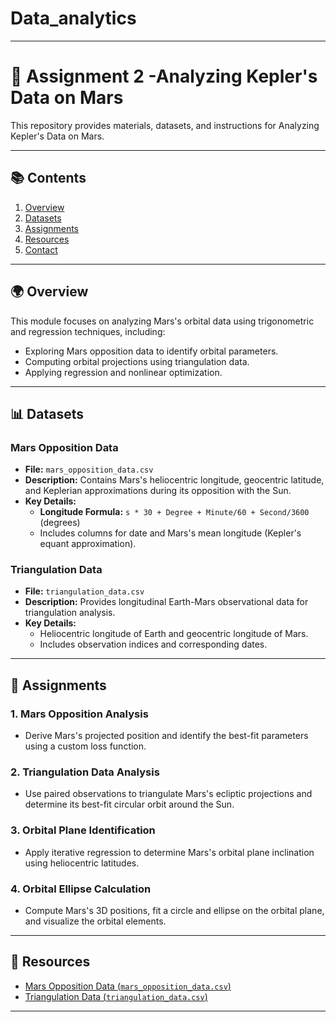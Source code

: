 # Data_analytics
---
# 🌌 **Assignment 2 -Analyzing Kepler's Data on Mars**  


This repository provides materials, datasets, and instructions for Analyzing Kepler's Data on Mars.  

---

## 📚 **Contents**
1. [Overview](#overview)
2. [Datasets](#datasets)
3. [Assignments](#assignments)
4. [Resources](#resources)
5. [Contact](#contact)  

---

## 🌍 **Overview**  
This module focuses on analyzing Mars's orbital data using trigonometric and regression techniques, including:  
- Exploring Mars opposition data to identify orbital parameters.  
- Computing orbital projections using triangulation data.  
- Applying regression and nonlinear optimization.  

---

## 📊 **Datasets**  

### **Mars Opposition Data**  
- **File:** `mars_opposition_data.csv`  
- **Description:** Contains Mars's heliocentric longitude, geocentric latitude, and Keplerian approximations during its opposition with the Sun.  
- **Key Details:**  
  - **Longitude Formula:** `s * 30 + Degree + Minute/60 + Second/3600` (degrees)  
  - Includes columns for date and Mars's mean longitude (Kepler's equant approximation).  

### **Triangulation Data**  
- **File:** `triangulation_data.csv`  
- **Description:** Provides longitudinal Earth-Mars observational data for triangulation analysis.  
- **Key Details:**  
  - Heliocentric longitude of Earth and geocentric longitude of Mars.  
  - Includes observation indices and corresponding dates.  

---

## 📝 **Assignments**  

### **1. Mars Opposition Analysis**  
- Derive Mars's projected position and identify the best-fit parameters using a custom loss function.  

### **2. Triangulation Data Analysis**  
- Use paired observations to triangulate Mars's ecliptic projections and determine its best-fit circular orbit around the Sun.  

### **3. Orbital Plane Identification**  
- Apply iterative regression to determine Mars's orbital plane inclination using heliocentric latitudes.  

### **4. Orbital Ellipse Calculation**  
- Compute Mars's 3D positions, fit a circle and ellipse on the orbital plane, and visualize the orbital elements.  

---

## 🔗 **Resources**  
- [Mars Opposition Data (`mars_opposition_data.csv`)](https://example.com/mars_opposition_data.csv)  
- [Triangulation Data (`triangulation_data.csv`)](https://example.com/triangulation_data.csv)  

---
